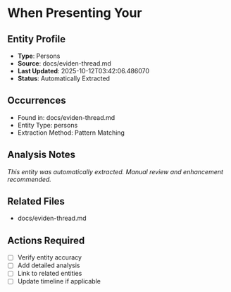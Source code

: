 # When Presenting Your

## Entity Profile
- **Type**: Persons
- **Source**: docs/eviden-thread.md
- **Last Updated**: 2025-10-12T03:42:06.486070
- **Status**: Automatically Extracted

## Occurrences
- Found in: docs/eviden-thread.md
- Entity Type: persons
- Extraction Method: Pattern Matching

## Analysis Notes
*This entity was automatically extracted. Manual review and enhancement recommended.*

## Related Files
- docs/eviden-thread.md

## Actions Required
- [ ] Verify entity accuracy
- [ ] Add detailed analysis
- [ ] Link to related entities
- [ ] Update timeline if applicable
